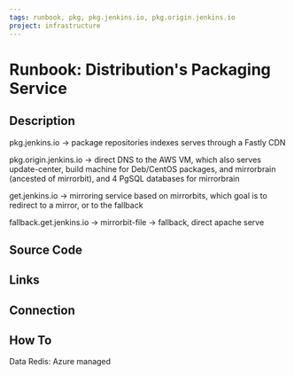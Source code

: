 ```yaml
---
tags: runbook, pkg, pkg.jenkins.io, pkg.origin.jenkins.io
project: infrastructure
---
```


# Runbook: Distribution's Packaging Service

## Description

pkg.jenkins.io -> package repositories indexes serves through a Fastly CDN

pkg.origin.jenkins.io -> direct DNS to the AWS VM, which also serves update-center, build machine for Deb/CentOS packages, and mirrorbrain (ancested of mirrorbit), and 4 PgSQL databases for mirrorbrain

get.jenkins.io -> mirroring service based on mirrorbits, which goal is to redirect to a mirror, or to the fallback


fallback.get.jenkins.io -> mirrorbit-file -> fallback, direct apache serve


## Source Code

## Links

## Connection

## How To

Data Redis: Azure managed
